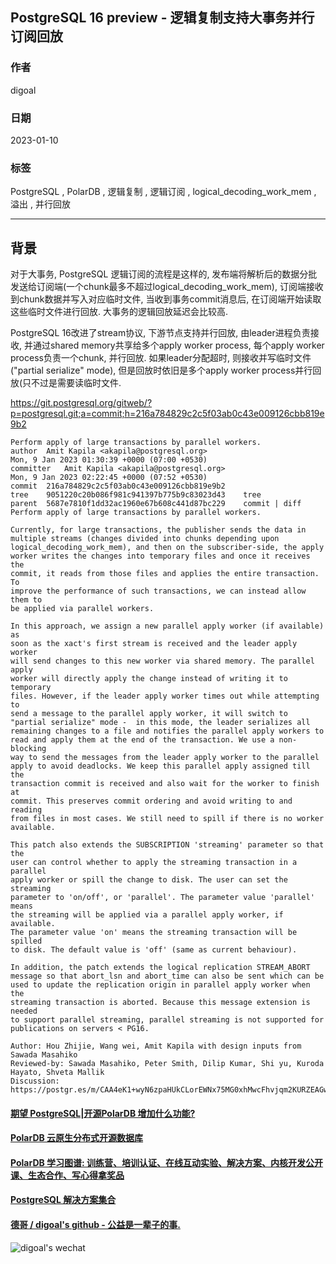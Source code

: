 ## PostgreSQL 16 preview - 逻辑复制支持大事务并行订阅回放  
  
### 作者  
digoal  
  
### 日期  
2023-01-10  
  
### 标签  
PostgreSQL , PolarDB , 逻辑复制 , 逻辑订阅 , logical_decoding_work_mem , 溢出 , 并行回放    
  
----  
  
## 背景  
对于大事务, PostgreSQL 逻辑订阅的流程是这样的, 发布端将解析后的数据分批发送给订阅端(一个chunk最多不超过logical_decoding_work_mem), 订阅端接收到chunk数据并写入对应临时文件, 当收到事务commit消息后, 在订阅端开始读取这些临时文件进行回放. 大事务的逻辑回放延迟会比较高.    
  
PostgreSQL 16改进了stream协议, 下游节点支持并行回放, 由leader进程负责接收, 并通过shared memory共享给多个apply worker process, 每个apply worker process负责一个chunk, 并行回放. 如果leader分配超时, 则接收并写临时文件("partial serialize" mode), 但是回放时依旧是多个apply worker process并行回放(只不过是需要读临时文件.    
  
https://git.postgresql.org/gitweb/?p=postgresql.git;a=commit;h=216a784829c2c5f03ab0c43e009126cbb819e9b2  
  
```  
Perform apply of large transactions by parallel workers.  
author	Amit Kapila <akapila@postgresql.org>	  
Mon, 9 Jan 2023 01:30:39 +0000 (07:00 +0530)  
committer	Amit Kapila <akapila@postgresql.org>	  
Mon, 9 Jan 2023 02:22:45 +0000 (07:52 +0530)  
commit	216a784829c2c5f03ab0c43e009126cbb819e9b2  
tree	9051220c20b086f981c941397b775b9c83023d43	tree  
parent	5687e7810f1dd32ac1960e67b608c441d87bc229	commit | diff  
Perform apply of large transactions by parallel workers.  
  
Currently, for large transactions, the publisher sends the data in  
multiple streams (changes divided into chunks depending upon  
logical_decoding_work_mem), and then on the subscriber-side, the apply  
worker writes the changes into temporary files and once it receives the  
commit, it reads from those files and applies the entire transaction. To  
improve the performance of such transactions, we can instead allow them to  
be applied via parallel workers.  
  
In this approach, we assign a new parallel apply worker (if available) as  
soon as the xact's first stream is received and the leader apply worker  
will send changes to this new worker via shared memory. The parallel apply  
worker will directly apply the change instead of writing it to temporary  
files. However, if the leader apply worker times out while attempting to  
send a message to the parallel apply worker, it will switch to  
"partial serialize" mode -  in this mode, the leader serializes all  
remaining changes to a file and notifies the parallel apply workers to  
read and apply them at the end of the transaction. We use a non-blocking  
way to send the messages from the leader apply worker to the parallel  
apply to avoid deadlocks. We keep this parallel apply assigned till the  
transaction commit is received and also wait for the worker to finish at  
commit. This preserves commit ordering and avoid writing to and reading  
from files in most cases. We still need to spill if there is no worker  
available.  
  
This patch also extends the SUBSCRIPTION 'streaming' parameter so that the  
user can control whether to apply the streaming transaction in a parallel  
apply worker or spill the change to disk. The user can set the streaming  
parameter to 'on/off', or 'parallel'. The parameter value 'parallel' means  
the streaming will be applied via a parallel apply worker, if available.  
The parameter value 'on' means the streaming transaction will be spilled  
to disk. The default value is 'off' (same as current behaviour).  
  
In addition, the patch extends the logical replication STREAM_ABORT  
message so that abort_lsn and abort_time can also be sent which can be  
used to update the replication origin in parallel apply worker when the  
streaming transaction is aborted. Because this message extension is needed  
to support parallel streaming, parallel streaming is not supported for  
publications on servers < PG16.  
  
Author: Hou Zhijie, Wang wei, Amit Kapila with design inputs from Sawada Masahiko  
Reviewed-by: Sawada Masahiko, Peter Smith, Dilip Kumar, Shi yu, Kuroda Hayato, Shveta Mallik  
Discussion: https://postgr.es/m/CAA4eK1+wyN6zpaHUkCLorEWNx75MG0xhMwcFhvjqm2KURZEAGw@mail.gmail.com  
```  
  
  
  
  
#### [期望 PostgreSQL|开源PolarDB 增加什么功能?](https://github.com/digoal/blog/issues/76 "269ac3d1c492e938c0191101c7238216")
  
  
#### [PolarDB 云原生分布式开源数据库](https://github.com/ApsaraDB "57258f76c37864c6e6d23383d05714ea")
  
  
#### [PolarDB 学习图谱: 训练营、培训认证、在线互动实验、解决方案、内核开发公开课、生态合作、写心得拿奖品](https://www.aliyun.com/database/openpolardb/activity "8642f60e04ed0c814bf9cb9677976bd4")
  
  
#### [PostgreSQL 解决方案集合](../201706/20170601_02.md "40cff096e9ed7122c512b35d8561d9c8")
  
  
#### [德哥 / digoal's github - 公益是一辈子的事.](https://github.com/digoal/blog/blob/master/README.md "22709685feb7cab07d30f30387f0a9ae")
  
  
![digoal's wechat](../pic/digoal_weixin.jpg "f7ad92eeba24523fd47a6e1a0e691b59")
  
